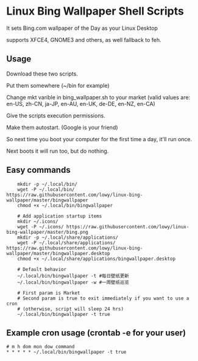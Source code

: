 # Linux Bing Wallpaper Shell Scripts

It sets Bing.com wallpaper of the Day as your Linux Desktop

supports XFCE4, GNOME3 and others, as well fallback to feh.

## Usage

Download these two scripts.

Put them somewhere (~/bin for example)

Change mkt varible in bing_wallpaper.sh to your market (valid values are: en-US, zh-CN, ja-JP, en-AU, en-UK, de-DE, en-NZ, en-CA)

Give the scripts execution permissions.

Make them autostart. (Google is your friend)

So next time you boot your computer for the first time a day, it'll run once.

Next boots it will run too, but do nothing.

## Easy commands

        mkdir -p ~/.local/bin/
        wget -P ~/.local/bin/ https://raw.githubusercontent.com/lowy/linux-bing-wallpaper/master/bingwallpaper 
        chmod +x ~/.local/bin/bingwallpaper
        
        # Add application startup items
        mkdir ~/.icons/
        wget -P ~/.icons/ https://raw.githubusercontent.com/lowy/linux-bing-wallpaper/master/bing.png
        mkdir -p ~/.local/share/applications/
        wget -P ~/.local/share/applications/ https://raw.githubusercontent.com/lowy/linux-bing-wallpaper/master/bingwallpaper.desktop 
        chmod +x ~/.local/share/applications/bingwallpaper.desktop
        
        # Default behavior
        ~/.local/bin/bingwallpaper -t #每日壁纸更新
        ~/.local/bin/bingwallpaper -w #一周壁纸巡览

        # First param is Market
        # Second param is true to exit immediately if you want to use a cron
        # (otherwise, script will sleep 24 hrs)
        ~/.local/bin/bingwallpaper -t true

## Example cron usage (crontab -e for your user)
```
# m h dom mon dow command
* * * * * ~/.local/bin/bingwallpaper -t true
```
